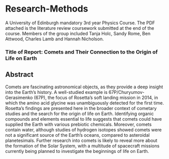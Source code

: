 # Research-Methods
A University of Edinburgh mandatory 3rd year Physics Course. The PDF attached is the literature review coursework submitted at the end of the course. Members of the group included Tanja Holc, Sandy Rome, Ben Attwood, Charles Lamb and Hannah Nicholson.

### Title of Report: Comets and Their Connection to the Origin of Life on Earth

## Abstract
Comets are fascinating astronomical objects, as they provide a deep insight into
the Earth’s history. A well-studied example is 67P/Churyumov-Gerasimenko (67P),
the focus of Rosetta’s soft landing mission in 2014, in which the amino acid glycine
was unambiguously detected for the first time. Rosetta’s findings are presented here
in the broader context of cometary studies and the search for the origin of life on
Earth. Identifying organic compounds and elements essential to life suggests that
comets could have supplied the Earth with various prebiotic chemicals. Moreover,
comets contain water, although studies of hydrogen isotopes showed comets were
not a significant source of the Earth’s oceans, compared to asteroidal planetesimals.
Further research into comets is likely to reveal more about the formation of the
Solar System, with a multitude of spacecraft missions currently being planned to
investigate the beginnings of life on Earth.

